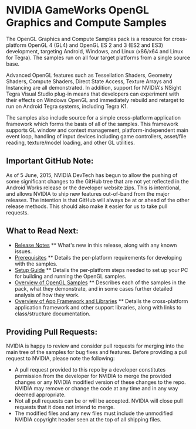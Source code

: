 NVIDIA GameWorks OpenGL Graphics and Compute Samples
====================================================

The OpenGL Graphics and Compute Samples pack is a resource for cross-platform OpenGL 4 (GL4) and OpenGL ES 2 and 3 (ES2 and ES3) development, targeting Android, Windows, and Linux (x86/x64 and Linux for Tegra).  The samples run on all four target platforms from a single source base.

Advanced OpenGL features such as Tessellation Shaders, Geometry Shaders, Compute Shaders, Direct State Access, Texture Arrays and Instancing are all demonstrated.  In addition, support for NVIDIA's NSight Tegra Visual Studio plug-in means that developers can experiment with their effects on Windows OpenGL and immediately rebuild and retarget to run on Android Tegra systems, including Tegra K1.

The samples also include source for a simple cross-platform application framework which forms the basis of all of the samples.  This framework supports GL window and context management, platform-independent main event loop, handling of input devices including game controllers, asset/file reading, texture/model loading, and other GL utilities.

Important GitHub Note:
----------------------

As of 5 June, 2015, NVIDIA DevTech has begun to allow the pushing of some significant changes to the GitHub tree that are not yet reflected in the Android Works release or the developer website zips.  This is intentional, and allows NVIDIA to ship new features out-of-band from the major releases.  The intention is that GitHub will always be at or ahead of the other release methods.  This should also make it easier for us to take pull requests.

What to Read Next:
------------------
* [Release Notes](http://docs.nvidia.com/gameworks/index.html#gameworkslibrary/graphicssamples/opengl_samples/gl_release.htm)
** What's new in this release, along with any known issues.
* [Prerequisites](http://docs.nvidia.com/gameworks/index.html#gameworkslibrary/graphicssamples/opengl_samples/gl_prereq.htm)
** Details the per-platform requirements for developing with the samples.
* [Setup Guide](http://docs.nvidia.com/gameworks/index.html#gameworkslibrary/graphicssamples/opengl_samples/gl_setup.htm)
** Details the per-platform steps needed to set up your PC for building and running the OpenGL samples.
* [Overview of OpenGL Samples](http://docs.nvidia.com/gameworks/index.html#gameworkslibrary/graphicssamples/opengl_samples/gl-samples.htm)
** Describes each of the samples in the pack, what they demonstrate, and in some cases further detailed analysis of how they work.
* [Overview of App Framework and Libraries](http://docs.nvidia.com/gameworks/index.html#gameworkslibrary/graphicssamples/opengl_samples/index_framework.htm)
** Details the cross-platform application framework and other support libraries, along with links to class/structure documentation.

Providing Pull Requests:
------------------------
NVIDIA is happy to review and consider pull requests for merging into the main tree of the samples for bug fixes and features. Before providing a pull request to NVIDIA, please note the following:
* A pull request provided to this repo by a developer constitutes permission from the developer for NVIDIA to merge the provided changes or any NVIDIA modified version of these changes to the repo. NVIDIA may remove or change the code at any time and in any way deemed appropriate.
* Not all pull requests can be or will be accepted. NVIDIA will close pull requests that it does not intend to merge.
* The modified files and any new files must include the unmodified NVIDIA copyright header seen at the top of all shipping files. 
